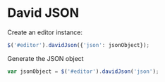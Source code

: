 # David JSON

Create an editor instance:
```javascript
$('#editor').davidJson({'json': jsonObject});
```

Generate the JSON object
```javascript
var jsonObject = $('#editor').davidJson('json');
```

